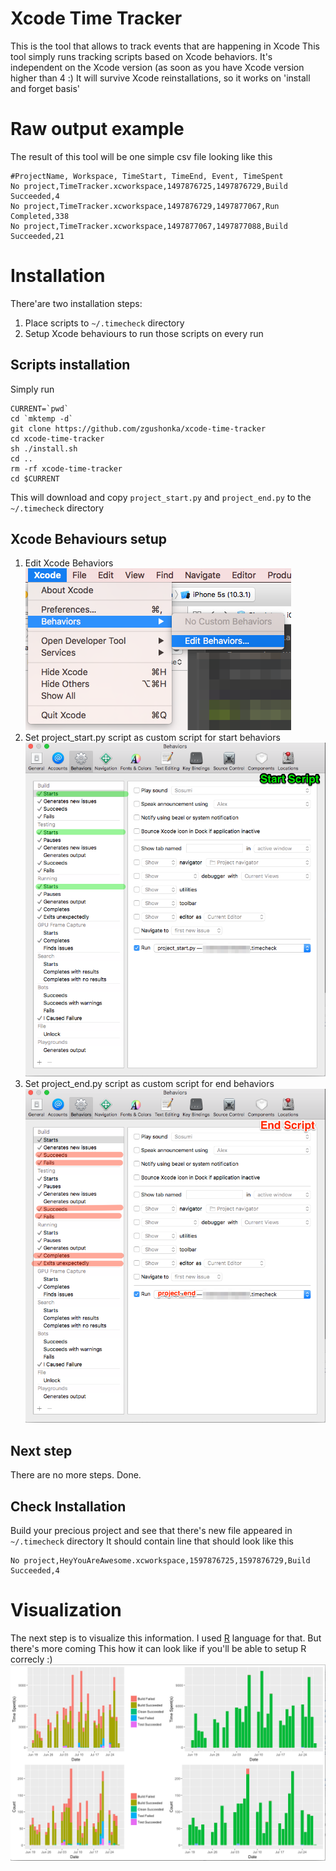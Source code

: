 # Xcode Time Tracker
This is the tool that allows to track events that are happening in Xcode
This tool simply runs tracking scripts based on Xcode behaviors.
It's independent on the Xcode version (as soon as you have Xcode version higher than 4 :)
It will survive Xcode reinstallations, so it works on 'install and forget basis'

# Raw output example
The result of this tool will be one simple csv file looking like this
```
#ProjectName, Workspace, TimeStart, TimeEnd, Event, TimeSpent
No project,TimeTracker.xcworkspace,1497876725,1497876729,Build Succeeded,4
No project,TimeTracker.xcworkspace,1497876729,1497877067,Run Completed,338
No project,TimeTracker.xcworkspace,1497877067,1497877088,Build Succeeded,21
```

# Installation
There'are two installation steps:
1) Place scripts to `~/.timecheck` directory
2) Setup Xcode behaviours to run those scripts on every run

## Scripts installation
Simply run
```
CURRENT=`pwd`
cd `mktemp -d`
git clone https://github.com/zgushonka/xcode-time-tracker
cd xcode-time-tracker
sh ./install.sh
cd ..
rm -rf xcode-time-tracker
cd $CURRENT
```
This will download and copy `project_start.py` and `project_end.py` to the `~/.timecheck` directory

## Xcode Behaviours setup

1) Edit Xcode Behaviors  
![Behaviors](https://github.com/PaulTaykalo/xcode-time-tracker/blob/images/images/behaviours.png?raw=true)
2) Set project_start.py script as custom script for start behaviors  
![Start Behaviors](https://github.com/PaulTaykalo/xcode-time-tracker/blob/images/images/start_script.png?raw=true)
3) Set project_end.py script as custom script for end behaviors  
![End Behaviors](https://github.com/PaulTaykalo/xcode-time-tracker/blob/images/images/end_script.png?raw=true)


## Next step
There are no more steps. Done.

## Check Installation
Build your precious project and see that there's new file appeared in `~/.timecheck` directory
It should contain line that should look like this
```
No project,HeyYouAreAwesome.xcworkspace,1597876725,1597876729,Build Succeeded,4
```

# Visualization
The next step is to visualize this information.
I used [R](https://www.r-project.org/about.html) language for that. But there's more coming
This how it can look like if you'll be able to setup R correcly :)
![Visualization](https://github.com/PaulTaykalo/xcode-time-tracker/blob/images/images/stats_visualized.png?raw=true)
